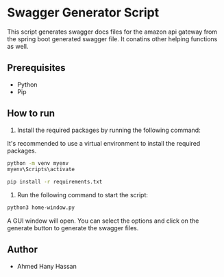 # Swagger Generator Script

This script generates swagger docs files for the amazon api gateway from the spring boot generated swagger file. It conatins other helping functions as well.

## Prerequisites

- Python 
- Pip

## How to run

1. Install the required packages by running the following command:

It's recommended to use a virtual environment to install the required packages.

```bash
python -m venv myenv
myenv\Scripts\activate
```

```bash
pip install -r requirements.txt
```

1. Run the following command to start the script:

```bash
python3 home-window.py
```

A GUI window will open. You can select the options and click on the generate button to generate the swagger files.

## Author

- Ahmed Hany Hassan

